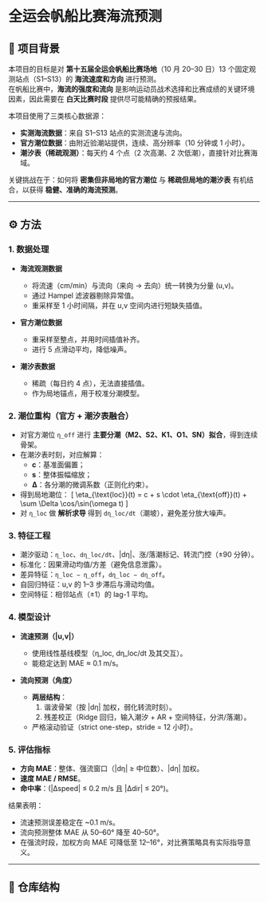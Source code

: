 # 全运会帆船比赛海流预测

## 📖 项目背景
本项目的目标是对 **第十五届全运会帆船比赛场地**（10 月 20–30 日）13 个固定观测站点（S1–S13）的 **海流速度和方向** 进行预测。  
在帆船比赛中，**海流的强度和流向** 是影响运动员战术选择和比赛成绩的关键环境因素，因此需要在 **白天比赛时段** 提供尽可能精确的预报结果。

本项目使用了三类核心数据源：
- **实测海流数据**：来自 S1–S13 站点的实测流速与流向。  
- **官方潮位数据**：由附近验潮站提供，连续、高分辨率（10 分钟或 1 小时）。  
- **潮汐表（稀疏观测）**：每天约 4 个点（2 次高潮、2 次低潮），直接针对比赛海域。  

关键挑战在于：如何将 **密集但非局地的官方潮位** 与 **稀疏但局地的潮汐表** 有机结合，以获得 **稳健、准确的海流预测**。

---

## ⚙️ 方法

### 1. 数据处理
- **海流观测数据**  
  - 将流速（cm/min）与流向（来向 → 去向）统一转换为分量 (u,v)。  
  - 通过 Hampel 滤波器剔除异常值。  
  - 重采样至 1 小时间隔，并在 u,v 空间内进行短缺失插值。  

- **官方潮位数据**  
  - 重采样至整点，并用时间插值补齐。  
  - 进行 5 点滑动平均，降低噪声。  

- **潮汐表数据**  
  - 稀疏（每日约 4 点），无法直接插值。  
  - 作为局地锚点，用于校准分潮模型。  

### 2. 潮位重构（官方 + 潮汐表融合）
- 对官方潮位 `η_off` 进行 **主要分潮（M2、S2、K1、O1、SN）拟合**，得到连续骨架。  
- 在潮汐表时刻，对应解算：
  - **c**：基准面偏置；  
  - **s**：整体振幅缩放；  
  - **Δ**：各分潮的微调系数（正则化约束）。  
- 得到局地潮位：
  \[
  \eta_{\text{loc}}(t) = c + s \cdot \eta_{\text{off}}(t) + \sum \Delta \cos/\sin(\omega t)
  \]
- 对 `η_loc` 做 **解析求导** 得到 `dη_loc/dt`（潮坡），避免差分放大噪声。  

### 3. 特征工程
- 潮汐驱动：`η_loc`、`dη_loc/dt`、|dη|、涨/落潮标记、转流门控（±90 分钟）。  
- 标准化：因果滑动均值/方差（避免信息泄露）。  
- 差异特征：`η_loc − η_off`，`dη_loc − dη_off`。  
- 自回归特征：u,v 的 1–3 步滞后与滑动均值。  
- 空间特征：相邻站点（±1）的 lag-1 平均。  

### 4. 模型设计
- **流速预测（|u,v|）**  
  - 使用线性基线模型（η_loc, dη_loc/dt 及其交互）。  
  - 能稳定达到 MAE ≈ 0.1 m/s。  

- **流向预测（角度）**  
  - **两层结构**：  
    1. 谐波骨架（按 |dη| 加权，弱化转流时刻）。  
    2. 残差校正（Ridge 回归，输入潮汐 + AR + 空间特征，分洪/落潮）。  
  - 严格滚动验证（strict one-step，stride = 12 小时）。  

### 5. 评估指标
- **方向 MAE**：整体、强流窗口（|dη| ≥ 中位数）、|dη| 加权。  
- **速度 MAE / RMSE**。  
- **命中率**：(|Δspeed| ≤ 0.2 m/s 且 |Δdir| ≤ 20°)。  

结果表明：
- 流速预测误差稳定在 ~0.1 m/s。  
- 流向预测整体 MAE 从 50–60° 降至 40–50°。  
- 在强流时段，加权方向 MAE 可降低至 12–16°，对比赛策略具有实际指导意义。  

---

## 📂 仓库结构
